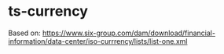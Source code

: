 # ts-currency
Based on: https://www.six-group.com/dam/download/financial-information/data-center/iso-currrency/lists/list-one.xml
